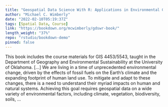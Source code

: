 ```yaml
---
title: "Geospatial Data Science With R: Applications in Environmental Geography"
author: "Michael C. Wimberly"
date: "2022-02-10T05:19:37Z"
tags: [Spatial Data, Course]
link: "https://bookdown.org/mcwimberly/gdswr-book/"
length_weight: "37%"
repo: "rstudio/bookdown-demo"
pinned: false
---
```


This book includes the course materials for GIS 4453/5543, taught in the Department of Geography and Environmental Sustainability at the University of Oklahoma. [...] We are living in a time of unprecedented environmental change, driven by the effects of fossil fuels on the Earth’s climate and the expanding footprint of human land use. To mitigate and adapt to these changes, there is a need to understand their myriad impacts on human and natural systems. Achieving this goal requires geospatial data on a wide variety of environmental factors, including climate, vegetation, biodiversity, soils,  ...
